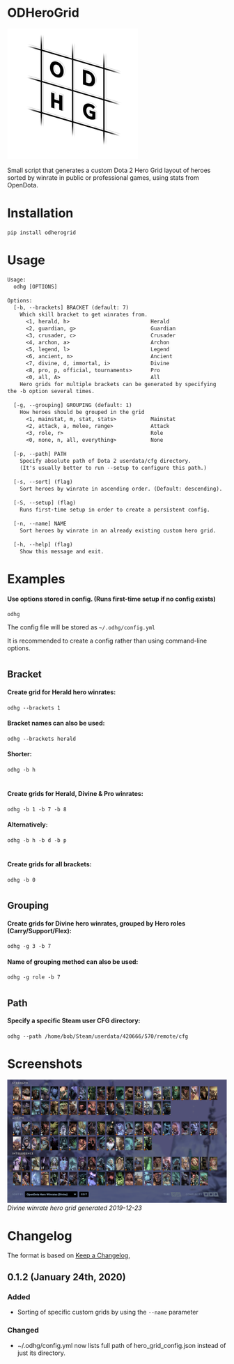 # ODHeroGrid
![logo](logo.png)

Small script that generates a custom Dota 2 Hero Grid layout of heroes sorted 
by winrate in public or professional games, using stats from OpenDota.

# Installation
```
pip install odherogrid
```

# Usage
```
Usage:
  odhg [OPTIONS]

Options:
  [-b, --brackets] BRACKET (default: 7)
    Which skill bracket to get winrates from.
      <1, herald, h>                          Herald
      <2, guardian, g>                        Guardian
      <3, crusader, c>                        Crusader
      <4, archon, a>                          Archon
      <5, legend, l>                          Legend
      <6, ancient, n>                         Ancient
      <7, divine, d, immortal, i>             Divine
      <8, pro, p, official, tournaments>      Pro
      <0, all, A>                             All
    Hero grids for multiple brackets can be generated by specifying the -b option several times.

  [-g, --grouping] GROUPING (default: 1)
    How heroes should be grouped in the grid
      <1, mainstat, m, stat, stats>           Mainstat
      <2, attack, a, melee, range>            Attack
      <3, role, r>                            Role
      <0, none, n, all, everything>           None

  [-p, --path] PATH
    Specify absolute path of Dota 2 userdata/cfg directory.
    (It's usually better to run --setup to configure this path.)

  [-s, --sort] (flag)
    Sort heroes by winrate in ascending order. (Default: descending).

  [-S, --setup] (flag)
    Runs first-time setup in order to create a persistent config.

  [-n, --name] NAME
    Sort heroes by winrate in an already existing custom hero grid.

  [-h, --help] (flag)
    Show this message and exit.

```

# Examples


#### Use options stored in config. (Runs first-time setup if no config exists)
```
odhg
```
The config file will be stored as `~/.odhg/config.yml`

It is recommended to create a config rather than using command-line options.


#
## Bracket


#### Create grid for Herald hero winrates:
```
odhg --brackets 1
```


#### Bracket names can also be used:
```
odhg --brackets herald
```


#### Shorter:
```
odhg -b h
```


#
#### Create grids for Herald, Divine & Pro winrates:
```
odhg -b 1 -b 7 -b 8
```

#### Alternatively:
```
odhg -b h -b d -b p
```


#
#### Create grids for all brackets:
```
odhg -b 0
```


#
## Grouping


#### Create grids for Divine hero winrates, grouped by Hero roles (Carry/Support/Flex):
```
odhg -g 3 -b 7
```

#### Name of grouping method can also be used:
```
odhg -g role -b 7
```


#
## Path


#### Specify a specific Steam user CFG directory:
```
odhg --path /home/bob/Steam/userdata/420666/570/remote/cfg
```

# Screenshots

![Divine Winrates](screenshot.png)
_Divine winrate hero grid generated 2019-12-23_
# Changelog

The format is based on [Keep a Changelog](https://keepachangelog.com/en/1.0.0/),


## 0.1.2 (January 24th, 2020)
### Added
- Sorting of specific custom grids by using the `--name` parameter

### Changed
- ~/.odhg/config.yml now lists full path of hero_grid_config.json instead of just its directory.